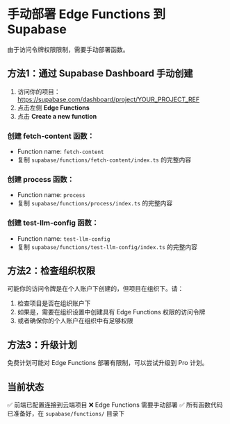 # 手动部署 Edge Functions 到 Supabase

由于访问令牌权限限制，需要手动部署函数。

## 方法1：通过 Supabase Dashboard 手动创建

1. 访问你的项目：https://supabase.com/dashboard/project/YOUR_PROJECT_REF
2. 点击左侧 **Edge Functions**
3. 点击 **Create a new function**

### 创建 fetch-content 函数：
- Function name: `fetch-content`
- 复制 `supabase/functions/fetch-content/index.ts` 的完整内容

### 创建 process 函数：
- Function name: `process`
- 复制 `supabase/functions/process/index.ts` 的完整内容

### 创建 test-llm-config 函数：
- Function name: `test-llm-config`
- 复制 `supabase/functions/test-llm-config/index.ts` 的完整内容

## 方法2：检查组织权限

可能你的访问令牌是在个人账户下创建的，但项目在组织下。请：

1. 检查项目是否在组织账户下
2. 如果是，需要在组织设置中创建具有 Edge Functions 权限的访问令牌
3. 或者确保你的个人账户在组织中有足够权限

## 方法3：升级计划

免费计划可能对 Edge Functions 部署有限制，可以尝试升级到 Pro 计划。

## 当前状态

✅ 前端已配置连接到云端项目
❌ Edge Functions 需要手动部署
✅ 所有函数代码已准备好，在 `supabase/functions/` 目录下